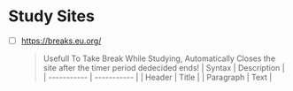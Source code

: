 # Study Sites
- [ ] https://breaks.eu.org/
   > Usefull To Take Break While Studying, Automatically Closes the site after the timer period dedecided ends!
| Syntax | Description |
| ----------- | ----------- |
| Header | Title |
| Paragraph | Text |
